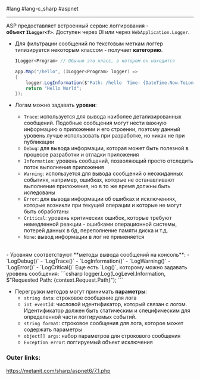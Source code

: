 #lang #lang-c_sharp #aspnet

---
ASP предоставляет встроенный сервис логгирования - **объект `ILogger<T>`**.
Доступен через DI или через `WebApplication.Logger`.

- Для фильтрации сообщений по текстовым меткам логгер типизируется некоторым классом - получает **категорию**.
	```csharp
	ILogger<Program> // Обычно это класс, в котором он находится
	```

	```csharp
	app.Map("/hello", (ILogger<Program> logger) =>
	{
	    logger.LogInformation($"Path: /hello  Time: {DateTime.Now.ToLongTimeString()}");
	    return "Hello World";
	});
	```

- Логам можно задавать **уровни**:
	- `Trace`: используется для вывода наиболее детализированных сообщений. Подобные сообщения могут нести важную информацию о приложении и его строении, поэтому данный уровень лучше использовать при разработке, но никак не при публикации
	- `Debug`: для вывода информации, которая может быть полезной в процессе разработки и отладки приложения
	- `Information`: уровень сообщений, позволяющий просто отследить поток выполнения приложения   
	- `Warning`: используется для вывода сообщений о неожиданных событиях, например, ошибках, которые не останавливают выполнение приложения, но в то же время должны быть иследованы    
	- `Error`: для вывода информации об ошибках и исключениях, которые возникли при текущей операции и которые не могут быть обработаны
	- `Critical`: уровень критических ошибок, которые требуют немедленной реакции - ошибками операционной системы, потерей данных в бд, переполнение памяти диска и т.д.
	- `None`: вывод информации в лог не применяется
<br>
- Уровням соответствуют **методы вывода сообщений на консоль**:
	- `LogDebug()`
	- `LogTrace()`
	- `LogInformation()`
	- `LogWarning()`
	- `LogError()`
	- `LogCritical()`
Еще есть `Log()`, которому можно задавать уровень сообщения:
```csharp
logger.Log(LogLevel.Information, $"Requested Path: {context.Request.Path}");
```

<br>

- Перегрузки методов могут принимать **параметры**:
	- `string data`: строковое сообщение для лога
	- `int eventId`: числовой идентификатор, который связан с логом. Идентификатор должен быть статическим и специфическим для определенной части логгируемых событий.
	- `string format`: строковое сообщения для лога, которое может содержать параметры
	- `object[] args`: набор параметров для строкового сообщения
	- `Exception error`: логгируемый объект исключения

### Outer links:
https://metanit.com/sharp/aspnet6/7.1.php